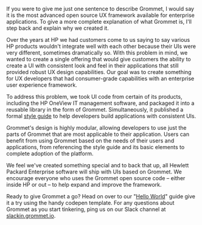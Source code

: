 If you were to give me just one sentence to describe Grommet, I would say it is the most advanced open source UX framework available for enterprise applications. To give a more complete explanation of what Grommet is, I'll step back and explain why we created it.

Over the years at HP we had customers come to us saying to say various HP products wouldn't integrate well with each other because their UIs were very different, sometimes dramatically so. With this problem in mind, we wanted to create a single offering that would give customers the ability to create a UI with consistent look and feel in their applications that still provided robust UX design capabilities. Our goal was to create something for UX developers that had consumer-grade capabilities with an enterprise user experience framework.

To address this problem, we took UI code from certain of its products, including the HP OneView IT management software, and packaged it into a reusable library in the form of Grommet. Simultaneously, it published a formal [style guide](https://grommet.github.io/docs/resources) to help developers build applications with consistent UIs.

Grommet's design is highly modular, allowing developers to use just the parts of Grommet that are most applicable to their application. Users can benefit from using Grommet based on the needs of their users and applications, from referencing the style guide and its basic elements to complete adoption of the platform.

We feel we've created something special and to back that up, all Hewlett Packard Enterprise software will ship with UIs based on Grommet. We encourage everyone who uses the Grommet open source code – either inside HP or out – to help expand and improve the framework.

Ready to give Grommet a go? Head on over to our "[Hello World](https://grommet.github.io/docs/hello-world)" guide give it a try using the handy codepen template. For any questions about Grommet as you start tinkering, ping us on our Slack channel at [slackin.grommet.io](http://slackin.grommet.io).

